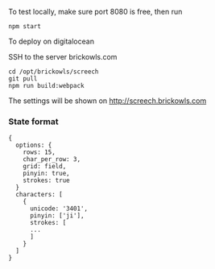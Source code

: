 To test locally, make sure port 8080 is free, then run

```
npm start
```



To deploy on digitalocean

SSH to the server brickowls.com

```
cd /opt/brickowls/screech
git pull
npm run build:webpack
```

The settings will be shown on http://screech.brickowls.com

### State format
```
{
  options: {
    rows: 15,
    char_per_row: 3,
    grid: field,
    pinyin: true,
    strokes: true
  }
  characters: [
    {
      unicode: '3401',
      pinyin: ['ji'],
      strokes: [
      ...
      ]
    }
  ]  
}
```
